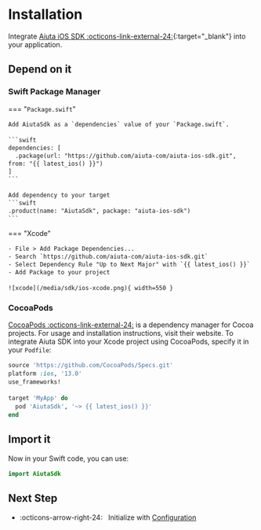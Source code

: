 # Installation

Integrate [Aiuta iOS SDK :octicons-link-external-24:](https://github.com/aiuta-com/aiuta-ios-sdk){:target="_blank"} into your application.

## Depend on it

### Swift Package Manager

=== "`Package.swift`"

    Add AiutaSdk as a `dependencies` value of your `Package.swift`.

    ```swift
    dependencies: [
      .package(url: "https://github.com/aiuta-com/aiuta-ios-sdk.git", from: "{{ latest_ios() }}")
    ]
    ```

    Add dependency to your target
    ```swift
    .product(name: "AiutaSdk", package: "aiuta-ios-sdk")
    ```

=== "Xcode"

    - File > Add Package Dependencies...
    - Search `https://github.com/aiuta-com/aiuta-ios-sdk.git`
    - Select Dependency Rule "Up to Next Major" with `{{ latest_ios() }}`
    - Add Package to your project

    ![xcode](/media/sdk/ios-xcode.png){ width=550 }

### CocoaPods

[CocoaPods :octicons-link-external-24:](https://cocoapods.org) is a dependency manager for Cocoa projects. For usage and installation instructions, visit their website. To integrate Aiuta SDK into your Xcode project using CocoaPods, specify it in your `Podfile`:

```ruby
source 'https://github.com/CocoaPods/Specs.git'
platform :ios, '13.0'
use_frameworks!

target 'MyApp' do
  pod 'AiutaSdk', '~> {{ latest_ios() }}'
end
```

## Import it

Now in your Swift code, you can use:

```swift
import AiutaSdk
```

## Next Step

<div class="grid cards" markdown>

- :octicons-arrow-right-24: &nbsp; Initialize with [Configuration](configuration.md)

</div>
